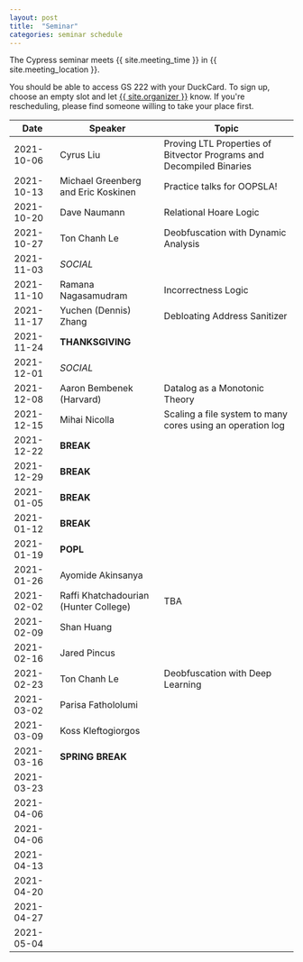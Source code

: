 ```yaml
---
layout: post
title:  "Seminar"
categories: seminar schedule
---
```


<link rel="stylesheet" href="{{ "/assets/schedule.css" | relative_url }}">

The Cypress seminar meets {{ site.meeting_time }} in {{ site.meeting_location }}.

You should be able to access GS 222 with your DuckCard. To sign up,
choose an empty slot and let <a id="contact" href="mailto:{{
site.email }}">{{ site.organizer }}</a> know. If you're rescheduling, please
find someone willing to take your place first.

| Date       | Speaker                               | Topic |
| ---------- | ------------------------------------- | ------------------------------------------------- |
| 2021-10-06 | Cyrus Liu                             | Proving LTL Properties of Bitvector Programs and Decompiled Binaries | 
| 2021-10-13 | Michael Greenberg and Eric Koskinen   | Practice talks for OOPSLA! | 
| 2021-10-20 | Dave Naumann                          | Relational Hoare Logic | 
| 2021-10-27 | Ton Chanh Le                          | Deobfuscation with Dynamic Analysis | 
| 2021-11-03 | *SOCIAL*                              | | 
| 2021-11-10 | Ramana Nagasamudram                   | Incorrectness Logic | 
| 2021-11-17 | Yuchen (Dennis) Zhang                 | Debloating Address Sanitizer | 
| 2021-11-24 | **THANKSGIVING**                      | | 
| 2021-12-01 | *SOCIAL*                              | | 
| 2021-12-08 | Aaron Bembenek (Harvard)              | Datalog as a Monotonic Theory | 
| 2021-12-15 | Mihai Nicolla                         | Scaling a file system to many cores using an operation log | 
| 2021-12-22 | **BREAK**                             | | 
| 2021-12-29 | **BREAK**                             | | 
| 2021-01-05 | **BREAK**                             | | 
| 2021-01-12 | **BREAK**                             | | 
| 2021-01-19 | **POPL**                              | | 
| 2021-01-26 | Ayomide Akinsanya                     | | 
| 2021-02-02 | Raffi Khatchadourian (Hunter College) | TBA | 
| 2021-02-09 | Shan Huang                            | | 
| 2021-02-16 | Jared Pincus                          | | 
| 2021-02-23 | Ton Chanh Le                          | Deobfuscation with Deep Learning | 
| 2021-03-02 | Parisa Fathololumi                    | | 
| 2021-03-09 | Koss Kleftogiorgos                    | | 
| 2021-03-16 | **SPRING BREAK**                      | | 
| 2021-03-23 |                                       | | 
| 2021-04-06 |                                       | | 
| 2021-04-06 |                                       | | 
| 2021-04-13 |                                       | | 
| 2021-04-20 |                                       | | 
| 2021-04-27 |                                       | | 
| 2021-05-04 |                                       | | 
